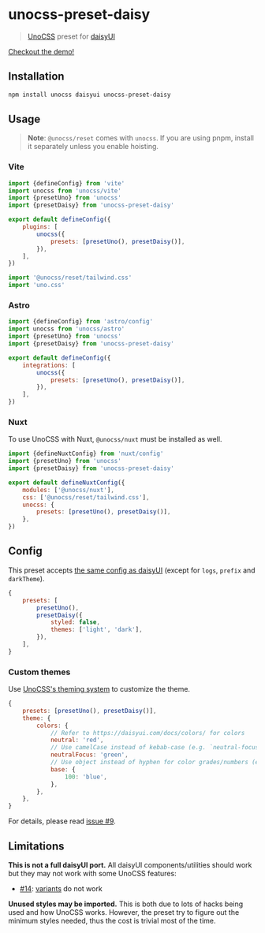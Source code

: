 # unocss-preset-daisy

> [UnoCSS](https://github.com/unocss/unocss) preset for [daisyUI](https://github.com/saadeghi/daisyui)

[Checkout the demo!](https://unocss-preset-daisy.vercel.app/)

## Installation

```sh
npm install unocss daisyui unocss-preset-daisy
```

## Usage

> **Note**: `@unocss/reset` comes with `unocss`. If you are using pnpm, install it separately unless you enable hoisting.

### Vite

```js
import {defineConfig} from 'vite'
import unocss from 'unocss/vite'
import {presetUno} from 'unocss'
import {presetDaisy} from 'unocss-preset-daisy'

export default defineConfig({
	plugins: [
		unocss({
			presets: [presetUno(), presetDaisy()],
		}),
	],
})
```

```js
import '@unocss/reset/tailwind.css'
import 'uno.css'
```

### Astro

```js
import {defineConfig} from 'astro/config'
import unocss from 'unocss/astro'
import {presetUno} from 'unocss'
import {presetDaisy} from 'unocss-preset-daisy'

export default defineConfig({
	integrations: [
		unocss({
			presets: [presetUno(), presetDaisy()],
		}),
	],
})
```

### Nuxt

To use UnoCSS with Nuxt, `@unocss/nuxt` must be installed as well.

```js
import {defineNuxtConfig} from 'nuxt/config'
import {presetUno} from 'unocss'
import {presetDaisy} from 'unocss-preset-daisy'

export default defineNuxtConfig({
	modules: ['@unocss/nuxt'],
	css: ['@unocss/reset/tailwind.css'],
	unocss: {
		presets: [presetUno(), presetDaisy()],
	},
})
```

## Config

This preset accepts [the same config as daisyUI](https://daisyui.com/docs/config/) (except for `logs`, `prefix` and `darkTheme`).

```js
{
	presets: [
		presetUno(),
		presetDaisy({
			styled: false,
			themes: ['light', 'dark'],
		}),
	],
}
```

### Custom themes

Use [UnoCSS's theming system](https://github.com/unocss/unocss#extend-theme) to customize the theme.

```js
{
	presets: [presetUno(), presetDaisy()],
	theme: {
		colors: {
			// Refer to https://daisyui.com/docs/colors/ for colors
			neutral: 'red',
			// Use camelCase instead of kebab-case (e.g. `neutral-focus`)
			neutralFocus: 'green',
			// Use object instead of hyphen for color grades/numbers (e.g. `base-100`)
			base: {
				100: 'blue',
			},
		},
	},
}
```

For details, please read [issue #9](https://github.com/kidonng/unocss-preset-daisy/issues/9#issuecomment-1452292840).

## Limitations

**This is not a full daisyUI port.** All daisyUI components/utilities should work but they may not work with some UnoCSS features:

- [#14](https://github.com/kidonng/unocss-preset-daisy/issues/14): [variants](https://windicss.org/utilities/general/variants.html) do not work

**Unused styles may be imported.** This is both due to lots of hacks being used and how UnoCSS works. However, the preset try to figure out the minimum styles needed, thus the cost is trivial most of the time.
